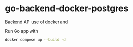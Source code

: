 # go-backend-docker-postgres
Backend API use of docker and 


Run Go app with 
```bash
docker compose up --build -d
```

